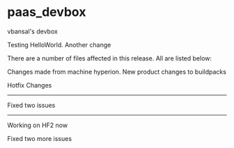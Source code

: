 paas_devbox
===========

vbansal's devbox

Testing HelloWorld. Another change

There are a number of files affected in this release. All are listed below:

Changes made from machine hyperion. New product changes to buildpacks

Hotfix Changes
____________

Fixed two issues
____________

Working on HF2 now

Fixed two more issues
